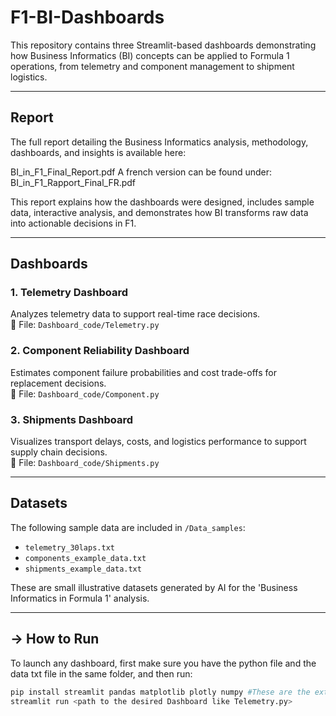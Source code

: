# F1-BI-Dashboards
This repository contains three Streamlit-based dashboards demonstrating how Business Informatics (BI) concepts can be applied to Formula 1 operations, from telemetry and component management to shipment logistics.

---

## Report
The full report detailing the Business Informatics analysis, methodology, dashboards, and insights is available here:

BI_in_F1_Final_Report.pdf
A french version can be found under: BI_in_F1_Rapport_Final_FR.pdf

This report explains how the dashboards were designed, includes sample data, interactive analysis, and demonstrates how BI transforms raw data into actionable decisions in F1.

---

## Dashboards

### 1️. Telemetry Dashboard
Analyzes telemetry data to support real-time race decisions.  
📂 File: `Dashboard_code/Telemetry.py`

### 2️. Component Reliability Dashboard
Estimates component failure probabilities and cost trade-offs for replacement decisions.  
📂 File: `Dashboard_code/Component.py`

### 3️. Shipments Dashboard
Visualizes transport delays, costs, and logistics performance to support supply chain decisions.  
📂 File: `Dashboard_code/Shipments.py`

---

## Datasets
The following sample data are included in `/Data_samples`:
- `telemetry_30laps.txt`
- `components_example_data.txt`
- `shipments_example_data.txt`

These are small illustrative datasets generated by AI for the 'Business Informatics in Formula 1' analysis.

---

## -> How to Run
To launch any dashboard, first make sure you have the python file and the data txt file in the same folder, and then run:

```bash
pip install streamlit pandas matplotlib plotly numpy #These are the extensions needed to run the code
streamlit run <path to the desired Dashboard like Telemetry.py>
